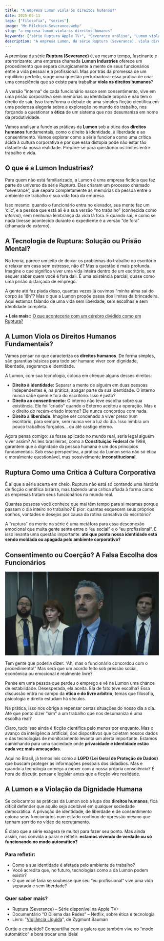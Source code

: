 ```yaml
---
title: "A empresa Lumon viola os direitos humanos?"
date: 2025-09-11
tags: ["filosofia", "series"]
image: "Mr-Milchick-Severance.webp"
slug: "a-empresa-lumon-viola-os-direitos-humanos"
keywords: ["série Ruptura Apple TV+", "Severance análise", "Lumon viola direitos humanos"]
description: "A empresa Lumon, da série Ruptura (Severance), viola direitos humanos? Uma análise filosófica sobre ética e trabalho."
---
```


A premissa da série **Ruptura (Severance)** é, ao mesmo tempo, fascinante e aterrorizante: uma empresa chamada **Lumon Industries** oferece um procedimento que separa cirurgicamente a mente de seus funcionários entre a vida pessoal e a profissional. Mas por trás da promessa de um equilíbrio perfeito, surge uma questão perturbadora: essa prática de criar uma consciência que só existe para trabalhar **viola os direitos humanos**?

A versão "interna" de cada funcionário nasce sem consentimento, vive em uma prisão corporativa sem memórias ou identidade própria e não tem o direito de sair. Isso transforma o debate de uma simples ficção científica em uma poderosa alegoria sobre a exploração no mundo do trabalho, nos forçando a questionar a **ética** de um sistema que nos desumaniza em nome da produtividade.

Vamos analisar a fundo as práticas da **Lumon** sob a ótica dos **direitos humanos** fundamentais, como o direito à identidade, à liberdade e ao consentimento. Vamos explorar como a série funciona como uma crítica ácida à cultura corporativa e por que essa distopia pode não estar tão distante da nossa realidade. Prepare-se para questionar os limites entre trabalho e vida.

## O que é a Lumon Industries?

Para quem não está familiarizado, a Lumon é uma empresa fictícia que faz parte do universo da série _Ruptura_. Eles criaram um processo chamado “severance”, que separa completamente as memórias da pessoa entre o ambiente de trabalho e sua vida fora da empresa.

Isso mesmo: quando o funcionário entra no elevador, sua mente faz um ‘clic’, e a pessoa que está ali é a sua versão “no trabalho” (conhecida como _interno_), sem nenhuma lembrança da vida lá fora. E quando sai, é como se nada tivesse acontecido durante o expediente é a versão “de fora” (chamada de _externo_).

## A Tecnologia de Ruptura: Solução ou Prisão Mental?

Na teoria, parece um jeito de deixar os problemas do trabalho no escritório e relaxar em casa sem estresse, não é? Mas a questão é mais profunda. Imagine o que significa viver uma vida inteira dentro de um escritório, sem sequer saber quem você é fora dali. É uma existência parcial, quase como uma prisão disfarçada de emprego.

A gente até faz piada disso, quantas vezes já ouvimos “minha alma sai do corpo às 18h”? Mas o que a Lumon propõe passa dos limites da brincadeira. Aqui estamos falando de uma vida sem liberdade, sem escolhas e sem identidade completa.

**+ Leia mais::** [O que aconteceria com um cérebro dividido como em Ruptura?](https://nerdatico.com.br/o-que-aconteceria-com-um-cerebro-dividido-como-em-ruptura/)

## A Lumon Viola os Direitos Humanos Fundamentais?

Vamos pensar no que caracteriza os **direitos humanos**. De forma simples, são garantias básicas para todo ser humano viver com dignidade, liberdade, segurança e identidade.

A Lumon, com sua tecnologia, coloca em cheque alguns desses direitos:

*   **Direito à identidade:** Separar a mente de alguém em duas pessoas independentes é, na prática, apagar parte da sua identidade. O interno nunca sabe quem é fora do escritório. Isso é justo?
*   **Direito ao consentimento:** O interno não teve escolha sobre sua existência. Ele foi “criado” quando o Externo aceitou a operação. Mas e o direito do recém-criado Interno? Ele nunca concordou com nada.
*   **Direito à liberdade:** Imagine ser condenado a viver preso num escritório, para sempre, sem nunca ver a luz do dia. Isso lembra um pouco trabalhos forçados... ou até castigo eterno.

Agora pensa comigo: se fosse aplicado no mundo real, seria legal alguém viver assim? As leis brasileiras, como a **Constituição Federal** de 1988, garantem que a dignidade da pessoa humana é um dos princípios fundamentais. Sob essa perspectiva, a prática da Lumon seria não só ética e moralmente questionável, mas possivelmente **inconstitucional**.

## Ruptura Como uma Crítica à Cultura Corporativa

É aí que a série acerta em cheio. Ruptura não está só contando uma história de ficção científica bizarra, mas fazendo uma crítica afiada à forma como as empresas tratam seus funcionários no mundo real.

Quantas pessoas você conhece que mal têm tempo para si mesmas porque passam o dia inteiro no trabalho? E pior: quantas esquecem seus próprios sonhos, vontades e desejos por causa da rotina cansativa do escritório?

A “ruptura” da mente na série é uma metáfora para essa desconexão emocional que muita gente sente entre o “eu social” e o “eu profissional”. E isso levanta uma questão importante: **até que ponto nossa identidade está sendo moldada ou apagada pelo ambiente corporativo?**

## Consentimento ou Coerção? A Falsa Escolha dos Funcionários

![lumon](severance-team.webp)

Tem gente que poderia dizer: “Ah, mas o funcionário concordou com o procedimento!” Mas será que um acordo feito sob pressão social, econômica ou emocional é realmente livre?

Pense em uma pessoa que perdeu o emprego e vê na Lumon uma chance de estabilidade. Desesperada, ela aceita. Ela de fato teve escolha? Essa discussão entra no campo da **ética e do livre arbítrio**, temas que filosofia, psicologia e direito estudam há séculos.

Na prática, isso nos obriga a repensar certas situações do nosso dia a dia. Até que ponto dizer "sim" a um trabalho que nos desumaniza é uma escolha real?

Claro, tudo isso ainda é ficção científica pelo menos por enquanto. Mas o avanço da inteligência artificial, dos dispositivos que coletam nossos dados e das tecnologias de monitoramento levanta um alerta importante. Estamos caminhando para uma sociedade onde **privacidade e identidade estão cada vez mais ameaçadas**.

Aqui no Brasil, já temos leis como a **LGPD (Lei Geral de Proteção de Dados)** que buscam proteger as informações pessoais dos cidadãos. Mas e quando a tecnologia começa a mexer com a nossa própria consciência? É hora de discutir, pensar e legislar antes que a ficção vire realidade.

## A Lumon e a Violação da Dignidade Humana

Se colocarmos as práticas da Lumon sob a lupa dos **direitos humanos**, fica difícil defender que aquilo seja aceitável em qualquer sociedade democrática. A privação de identidade, de liberdade e de consentimento coloca seus funcionários num estado contínuo de opressão mesmo que tenham sorrido no vídeo de recrutamento.

É claro que a série exagera (e muito) para fazer seu ponto. Mas ainda assim, nos convida a parar e refletir: **estamos vivendo de verdade ou só funcionando no modo automático?**

### Para refletir:

*   Como a sua identidade é afetada pelo ambiente de trabalho?
*   Você acredita que, no futuro, tecnologias como a da Lumon podem existir?
*   O que você faria se soubesse que seu “eu profissional” vive uma vida separada e sem liberdade?

### Quer saber mais?

*   Ruptura (Severance) – Série disponível na Apple TV+
*   Documentário “O Dilema das Redes” – Netflix, sobre ética e tecnologia
*   Livro: "[Vigilância Líquida](https://amzn.to/3ZZUwu8)", de Zygmunt Bauman

Curtiu o conteúdo? Compartilha com a galera que também vive no “modo automático” e bora trocar uma ideia!